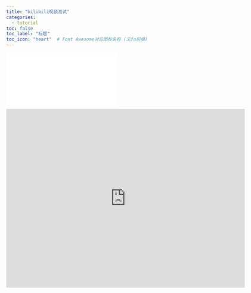 ```yaml
---
title: "bilibili视频测试"
categories:
  - tutorial
toc: false
toc_label: "标题"
toc_icon: "heart"  # Font Awesome对应图标名称 (无fa前缀)	
---
```

<iframe src="//player.bilibili.com/player.html?aid=24220173&bvid=BV1KW411N7vE&cid=40606466&page=1" scrolling="no" border="0" frameborder="no" framespacing="0" allowfullscreen="true"> </iframe>

<iframe src="http://player.bilibili.com/player.html?bvid=BV1KW411N7vE&high_quality=1" scrolling="no" border="0" frameborder="no" framespacing="0" width="640" height="480" allowfullscreen="true"> </iframe>